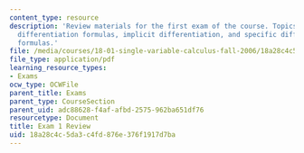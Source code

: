 ```yaml
---
content_type: resource
description: 'Review materials for the first exam of the course. Topics include: general
  differentiation formulas, implicit differentiation, and specific differentiation
  formulas.'
file: /media/courses/18-01-single-variable-calculus-fall-2006/18a28c4c5da3c4fd876e376f1917d7ba_unit1_review.pdf
file_type: application/pdf
learning_resource_types:
- Exams
ocw_type: OCWFile
parent_title: Exams
parent_type: CourseSection
parent_uid: adc88628-f4af-afbd-2575-962ba651df76
resourcetype: Document
title: Exam 1 Review
uid: 18a28c4c-5da3-c4fd-876e-376f1917d7ba
---
```

